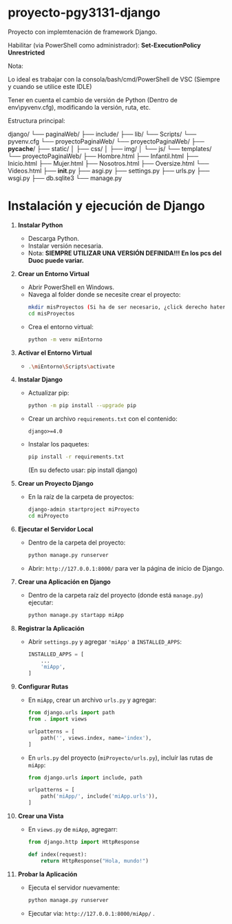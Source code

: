 # proyecto-pgy3131-django

 Proyecto con implemtenación de framework Django.

Habilitar (via PowerShell como administrador): **Set-ExecutionPolicy Unrestricted**

Nota:

Lo ideal es trabajar con la consola/bash/cmd/PowerShell de VSC (Siempre y cuando se utilice este IDLE)

Tener en cuenta el cambio de versión de Python (Dentro de env\pyvenv.cfg), modificando la versión, ruta, etc.


Estructura principal:

django/
└── paginaWeb/
    ├── include/
    ├── lib/
    └── Scripts/
        └── pyvenv.cfg
└── proyectoPaginaWeb/
    └── proyectoPaginaWeb/
        ├── __pycache__/
        ├── static/
        │   ├── css/
        │   ├── img/
        │   └── js/
        └── templates/
            └── proyectoPaginaWeb/
                ├── Hombre.html
                ├── Infantil.html
                ├── Inicio.html
                ├── Mujer.html
                ├── Nosotros.html
                ├── Oversize.html
                └── Videos.html
        ├── __init__.py
        ├── asgi.py
        ├── settings.py
        ├── urls.py
        ├── wsgi.py
        ├── db.sqlite3
        └── manage.py

# Instalación y ejecución de Django

1. **Instalar Python**

   - Descarga Python.
   - Instalar versión necesaria.
   - Nota: **SIEMPRE UTILIZAR UNA VERSIÓN DEFINIDA!!! En los pcs del Duoc puede variar.**
2. **Crear un Entorno Virtual**

   - Abrir PowerShell en Windows.
   - Navega al folder donde se necesite crear el proyecto:
     ```bash
     mkdir misProyectos (Si ha de ser necesario, ¿click derecho haters?)
     cd misProyectos
     ```
   - Crea el entorno virtual:
     ```bash
     python -m venv miEntorno
     ```
3. **Activar el Entorno Virtual**

   - ```bash
     .\miEntorno\Scripts\activate
     ```
4. **Instalar Django**

   - Actualizar pip:

     ```bash
     python -m pip install --upgrade pip
     ```
   - Crear un archivo `requirements.txt` con el contenido:

     ```text
     django>=4.0
     ```
   - Instalar los paquetes:

     ```bash
     pip install -r requirements.txt
     ```
     (En su defecto usar: pip install django)
5. **Crear un Proyecto Django**

   - En la raíz de la carpeta de proyectos:
     ```bash
     django-admin startproject miProyecto
     cd miProyecto
     ```
6. **Ejecutar el Servidor Local**

   - Dentro de la carpeta del proyecto:
     ```bash
     python manage.py runserver
     ```
   - Abrir: `http://127.0.0.1:8000/` para ver la página de inicio de Django.
7. **Crear una Aplicación en Django**

   - Dentro de la carpeta raíz del proyecto (donde está `manage.py`) ejecutar:
     ```bash
     python manage.py startapp miApp
     ```
8. **Registrar la Aplicación**

   - Abrir `settings.py` y agregar `'miApp'` a `INSTALLED_APPS`:
     ```python
     INSTALLED_APPS = [
         ...
         'miApp',
     ]
     ```
9. **Configurar Rutas**

   - En `miApp`, crear un archivo `urls.py` y agregar:
     ```python
     from django.urls import path
     from . import views

     urlpatterns = [
         path('', views.index, name='index'),
     ]
     ```
   - En `urls.py` del proyecto (`miProyecto/urls.py`), incluír las rutas de `miApp`:
     ```python
     from django.urls import include, path

     urlpatterns = [
         path('miApp/', include('miApp.urls')),
     ]
     ```
10. **Crear una Vista**

    - En `views.py` de `miApp`, agregarr:
      ```python
      from django.http import HttpResponse

      def index(request):
          return HttpResponse("Hola, mundo!")
      ```
11. **Probar la Aplicación**

    - Ejecuta el servidor nuevamente:
      ```bash
      python manage.py runserver
      ```
    - Ejecutar via: `http://127.0.0.1:8000/miApp/` .
